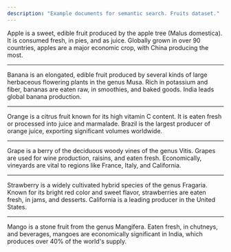 ```yaml
---
description: "Example documents for semantic search. Fruits dataset."
---
```


Apple is a sweet, edible fruit produced by the apple tree (Malus domestica). It is consumed fresh, in pies, and as juice. Globally grown in over 90 countries, apples are a major economic crop, with China producing the most.

***

Banana is an elongated, edible fruit produced by several kinds of large herbaceous flowering plants in the genus Musa. Rich in potassium and fiber, bananas are eaten raw, in smoothies, and baked goods. India leads global banana production.

***

Orange is a citrus fruit known for its high vitamin C content. It is eaten fresh or processed into juice and marmalade. Brazil is the largest producer of orange juice, exporting significant volumes worldwide.

***

Grape is a berry of the deciduous woody vines of the genus Vitis. Grapes are used for wine production, raisins, and eaten fresh. Economically, vineyards are vital to regions like France, Italy, and California.

***

Strawberry is a widely cultivated hybrid species of the genus Fragaria. Known for its bright red color and sweet flavor, strawberries are eaten fresh, in jams, and desserts. California is a leading producer in the United States.

***

Mango is a stone fruit from the genus Mangifera. Eaten fresh, in chutneys, and beverages, mangoes are economically significant in India, which produces over 40% of the world's supply.